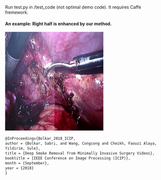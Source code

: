 
Run test.py in /test_code (not optimal demo code). 
It requires Caffe fremework. 

#### An example: Right half is enhanced by our method.
![alt text][gif]

[gif]:/videos/example1.gif


	@InProceedings{Bolkar_2018_ICIP,
	author = {Bolkar, Sabri, and Wang, Congcong and Cheikh, Faouzi Alaya, Yildirim, Sule},
	title = {Deep Smoke Removal from Minimally Invasive Surgery Videos},
	booktitle = {IEEE Conference on Image Processing (ICIP)},
	month = {September},
	year = {2018}
	}


